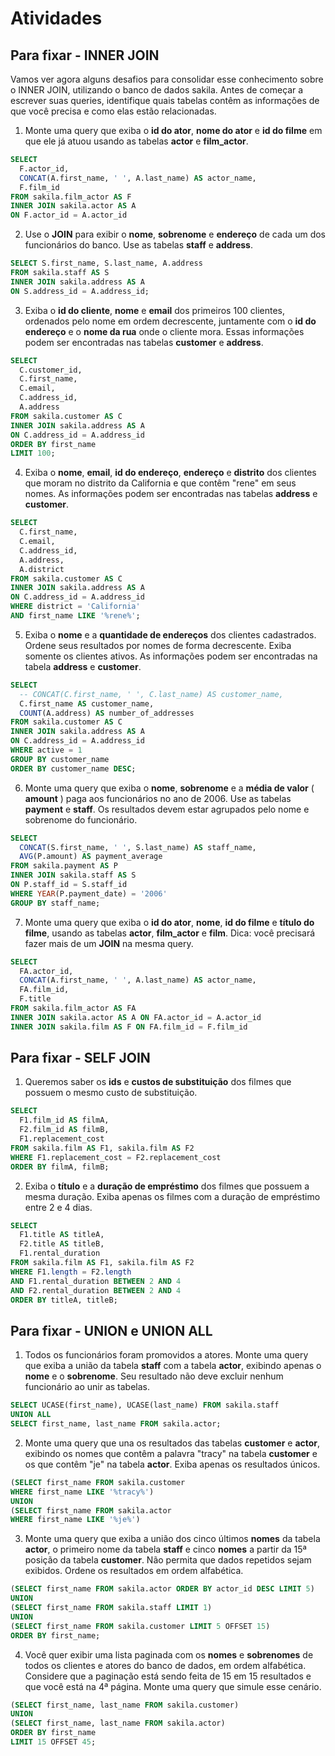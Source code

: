 # Atividades

## Para fixar - INNER JOIN

Vamos ver agora alguns desafios para consolidar esse conhecimento sobre o INNER JOIN, utilizando o banco de dados sakila. Antes de começar a escrever suas queries, identifique quais tabelas contêm as informações de que você precisa e como elas estão relacionadas.

1. Monte uma query que exiba o **id do ator**, **nome do ator** e **id do filme** em que ele já atuou usando as tabelas **actor** e **film_actor**.

```sql
SELECT 
  F.actor_id,
  CONCAT(A.first_name, ' ', A.last_name) AS actor_name,
  F.film_id
FROM sakila.film_actor AS F
INNER JOIN sakila.actor AS A
ON F.actor_id = A.actor_id
```

2. Use o **JOIN** para exibir o **nome**, **sobrenome** e **endereço** de cada um dos funcionários do banco. Use as tabelas **staff** e **address**.

```sql
SELECT S.first_name, S.last_name, A.address
FROM sakila.staff AS S
INNER JOIN sakila.address AS A
ON S.address_id = A.address_id;
```

3. Exiba o **id do cliente**, **nome** e **email** dos primeiros 100 clientes, ordenados pelo nome em ordem decrescente, juntamente com o **id do endereço** e o **nome da rua** onde o cliente mora. Essas informações podem ser encontradas nas tabelas **customer** e **address**.

```sql
SELECT
  C.customer_id,
  C.first_name,
  C.email,
  C.address_id,
  A.address
FROM sakila.customer AS C
INNER JOIN sakila.address AS A
ON C.address_id = A.address_id
ORDER BY first_name
LIMIT 100;
```

4. Exiba o **nome**, **email**, **id do endereço**, **endereço** e **distrito** dos clientes que moram no distrito da California e que contêm "rene" em seus nomes. As informações podem ser encontradas nas tabelas **address** e **customer**.

```sql
SELECT
  C.first_name,
  C.email,
  C.address_id,
  A.address,
  A.district
FROM sakila.customer AS C
INNER JOIN sakila.address AS A
ON C.address_id = A.address_id
WHERE district = 'California'
AND first_name LIKE '%rene%';
```

5. Exiba o **nome** e a **quantidade de endereços** dos clientes cadastrados. Ordene seus resultados por nomes de forma decrescente. Exiba somente os clientes ativos. As informações podem ser encontradas na tabela **address** e **customer**.

```sql
SELECT
  -- CONCAT(C.first_name, ' ', C.last_name) AS customer_name,
  C.first_name AS customer_name,
  COUNT(A.address) AS number_of_addresses
FROM sakila.customer AS C
INNER JOIN sakila.address AS A
ON C.address_id = A.address_id
WHERE active = 1
GROUP BY customer_name
ORDER BY customer_name DESC;
```

6. Monte uma query que exiba o **nome**, **sobrenome** e a **média de valor** ( **amount** ) paga aos funcionários no ano de 2006. Use as tabelas **payment** e **staff**. Os resultados devem estar agrupados pelo nome e sobrenome do funcionário.

```sql
SELECT
  CONCAT(S.first_name, ' ', S.last_name) AS staff_name,
  AVG(P.amount) AS payment_average
FROM sakila.payment AS P
INNER JOIN sakila.staff AS S
ON P.staff_id = S.staff_id
WHERE YEAR(P.payment_date) = '2006'
GROUP BY staff_name;
```

7. Monte uma query que exiba o **id do ator**, **nome**, **id do filme** e **título do filme**, usando as tabelas **actor**, **film_actor** e **film**. Dica: você precisará fazer mais de um **JOIN** na mesma query.

```sql
SELECT
  FA.actor_id,
  CONCAT(A.first_name, ' ', A.last_name) AS actor_name,
  FA.film_id,
  F.title
FROM sakila.film_actor AS FA
INNER JOIN sakila.actor AS A ON FA.actor_id = A.actor_id
INNER JOIN sakila.film AS F ON FA.film_id = F.film_id
```

## Para fixar - SELF JOIN

1. Queremos saber os **ids** e **custos de substituição** dos filmes que possuem o mesmo custo de substituição.

```sql
SELECT 
  F1.film_id AS filmA,
  F2.film_id AS filmB,
  F1.replacement_cost
FROM sakila.film AS F1, sakila.film AS F2
WHERE F1.replacement_cost = F2.replacement_cost
ORDER BY filmA, filmB;
```

2. Exiba o **título** e a **duração de empréstimo** dos filmes que possuem a mesma duração. Exiba apenas os filmes com a duração de empréstimo entre 2 e 4 dias.

```sql
SELECT 
  F1.title AS titleA,
  F2.title AS titleB,
  F1.rental_duration
FROM sakila.film AS F1, sakila.film AS F2
WHERE F1.length = F2.length
AND F1.rental_duration BETWEEN 2 AND 4
AND F2.rental_duration BETWEEN 2 AND 4
ORDER BY titleA, titleB;
```

## Para fixar - UNION e UNION ALL

1. Todos os funcionários foram promovidos a atores. Monte uma query que exiba a união da tabela **staff** com a tabela **actor**, exibindo apenas o **nome** e o **sobrenome**. Seu resultado não deve excluir nenhum funcionário ao unir as tabelas.

```sql
SELECT UCASE(first_name), UCASE(last_name) FROM sakila.staff
UNION ALL
SELECT first_name, last_name FROM sakila.actor;
```

2. Monte uma query que una os resultados das tabelas **customer** e **actor**, exibindo os nomes que contêm a palavra "tracy" na tabela **customer** e os que contêm "je" na tabela **actor**. Exiba apenas os resultados únicos.

```sql
(SELECT first_name FROM sakila.customer
WHERE first_name LIKE '%tracy%')
UNION
(SELECT first_name FROM sakila.actor
WHERE first_name LIKE '%je%')
```

3. Monte uma query que exiba a união dos cinco últimos **nomes** da tabela **actor**, o primeiro nome da tabela **staff** e cinco **nomes** a partir da 15ª posição da tabela **customer**. Não permita que dados repetidos sejam exibidos. Ordene os resultados em ordem alfabética.

```sql
(SELECT first_name FROM sakila.actor ORDER BY actor_id DESC LIMIT 5)
UNION
(SELECT first_name FROM sakila.staff LIMIT 1)
UNION
(SELECT first_name FROM sakila.customer LIMIT 5 OFFSET 15)
ORDER BY first_name;
```

4. Você quer exibir uma lista paginada com os **nomes** e **sobrenomes** de todos os clientes e atores do banco de dados, em ordem alfabética. Considere que a paginação está sendo feita de 15 em 15 resultados e que você está na 4ª página. Monte uma query que simule esse cenário.

```sql
(SELECT first_name, last_name FROM sakila.customer)
UNION
(SELECT first_name, last_name FROM sakila.actor)
ORDER BY first_name
LIMIT 15 OFFSET 45;
```
